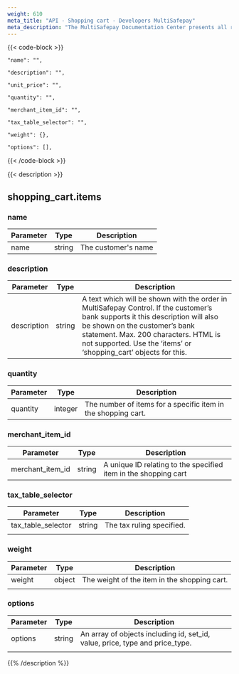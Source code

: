 ```yaml
---
weight: 610
meta_title: "API - Shopping cart - Developers MultiSafepay"
meta_description: "The MultiSafepay Documentation Center presents all relevant information about our Plugins and API. You can also find support pages for Payment Methods, Tools and General Questions as well as the contact details of our Support and Integration Teams."
---
```


{{< code-block >}}
```shell 
"name": "",
```

```shell
"description": "",
```

```shell 
"unit_price": "",
```

```shell
"quantity": "",
```

```shell
"merchant_item_id": "",
```

```shell 
"tax_table_selector": "",
```

```shell 
"weight": {},
```

```shell 
"options": [],
```

{{< /code-block >}}

{{< description >}}
## shopping_cart.items
### name
| Parameter                          | Type     | Description                                                                          |
|------------------------------------|----------|--------------------------------------------------------------------------------------|
| name                             | string   | The customer's name | 

### description
| Parameter                          | Type     | Description                                                                          |
|------------------------------------|----------|--------------------------------------------------------------------------------------|
| description                         | string  | A text which will be shown with the order in MultiSafepay Control. If the customer’s bank supports it this description will also be shown on the customer’s bank statement. Max. 200 characters. HTML is not supported. Use the ‘items’ or ‘shopping_cart’ objects for this.                                                                            |

### quantity
| Parameter                          | Type     | Description                                                                          |
|------------------------------------|----------|--------------------------------------------------------------------------------------|
| quantity                       | integer   | The number of items for a specific item in the shopping cart.                                                                            |

### merchant_item_id
| Parameter                          | Type     | Description                                                                          |
|------------------------------------|----------|--------------------------------------------------------------------------------------|
| merchant_item_id                       | string   | A unique ID relating to the specified item in the shopping cart                                                          |


### tax_table_selector
| Parameter                          | Type     | Description                                                                          |
|------------------------------------|----------|--------------------------------------------------------------------------------------|
| tax_table_selector                          | string   | The tax ruling specified.                                                           |
|                                    |          |                                                                                      | 

### weight
| Parameter                          | Type     | Description                                                                          |
|------------------------------------|----------|--------------------------------------------------------------------------------------|
| weight                          | object   | The weight of the item in the shopping cart.                                          |
|                                    |          |                                                                                      | 

### options
| Parameter                          | Type     | Description                                                                          |
|------------------------------------|----------|--------------------------------------------------------------------------------------|
| options                           | string   |  An array of objects including id, set_id, value, price, type and price_type.                                       |
|                                    |          |                                                                                      | 
                                                                                                
{{% /description %}}